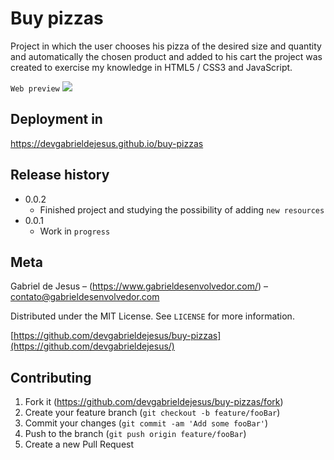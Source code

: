 # Buy pizzas
Project in which the user chooses his pizza of the desired size and quantity and automatically the chosen product and added to his 
cart the project was created to exercise my knowledge in HTML5 / CSS3 and JavaScript.

`Web preview`
![](images/web-preview.gif)

## Deployment in
https://devgabrieldejesus.github.io/buy-pizzas

## Release history

* 0.0.2
    * Finished project and studying the possibility of adding `new resources`
* 0.0.1
    * Work in `progress`

## Meta

Gabriel de Jesus – (https://www.gabrieldesenvolvedor.com/) – contato@gabrieldesenvolvedor.com

Distributed under the MIT License. See `LICENSE` for more information.

[https://github.com/devgabrieldejesus/buy-pizzas](https://github.com/devgabrieldejesus/)

## Contributing

1. Fork it (<https://github.com/devgabrieldejesus/buy-pizzas/fork>)
2. Create your feature branch (`git checkout -b feature/fooBar`)
3. Commit your changes (`git commit -am 'Add some fooBar'`)
4. Push to the branch (`git push origin feature/fooBar`)
5. Create a new Pull Request
